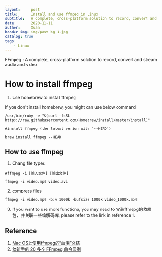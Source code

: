 ```yaml
---
layout:     post
title:      Install and use ffmpeg in Linux
subtitle:   A complete, cross-platform solution to record, convert and stream audio and video
date:       2020-11-11
author:     Xuan
header-img: img/post-bg-1.jpg
catalog: true
tags:
    - Linux
---
```


FFmpeg : A complete, cross-platform solution to record, convert and stream audio and video


# How to install ffmpeg

1. Use homebrew to install ffmpeg

If you don't install homebrew, you might can use below command

```
/usr/bin/ruby -e "$(curl -fsSL https://raw.githubusercontent.com/Homebrew/install/master/install)"
```

```
#install ffmpeg (the latest verion with '--HEAD')

brew install ffmpeg --HEAD
```


## How to use ffmpeg

1. Chang file types

```
#ffmpeg -i [输入文件] [输出文件]

ffmpeg -i video.mp4 video.avi
```

2. compress files

```
ffmpeg -i video.mp4 -b:v 1000k -bufsize 1000k video_1000k.mp4
```

3. If you want to use more functions, you may need to 安装ffmepg的依赖包，并关联一些编解码库, please refer to the link in reference 1.



## Reference

1. [Mac OS上使用ffmpeg的“血泪”总结](https://zhuanlan.zhihu.com/p/90099862)
2. [给新手的 20 多个 FFmpeg 命令示例](https://zhuanlan.zhihu.com/p/67878761)
